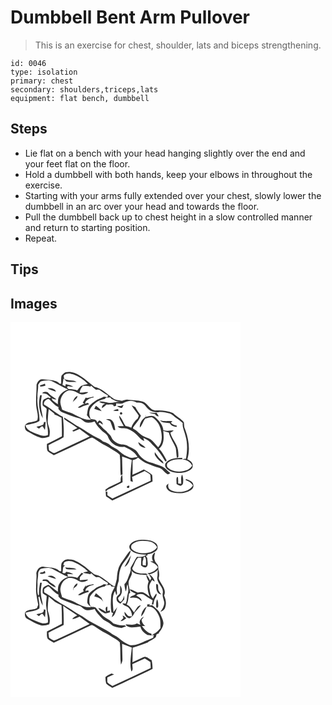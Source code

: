 # Dumbbell Bent Arm Pullover
> This is an exercise for chest, shoulder, lats and biceps strengthening.

``` 
id: 0046 
type: isolation 
primary: chest 
secondary: shoulders,triceps,lats 
equipment: flat bench, dumbbell 
``` 

## Steps

 - Lie flat on a bench with your head hanging slightly over the end and your feet flat on the floor.
 - Hold a dumbbell with both hands, keep your elbows in throughout the exercise.
 - Starting with your arms fully extended over your chest, slowly lower the dumbbell in an arc over your head and towards the floor.
 - Pull the dumbbell back up to chest height in a slow controlled manner and return to starting position.
 - Repeat.

## Tips


## Images

<svg width="368" height="300" viewBox="0 0 276 225" xmlns="http://www.w3.org/2000/svg">
  <g fill="#FFF">
    <path d="M0 0h276v225H0V0m61.21 64.16c-.73 3.15-.29 6.43-.41 9.64-.5-.03-1.48-.11-1.98-.14-3.14-3.72-8.31-4.05-12.81-4.51-2.87-.17-5.71-1.05-8.58-.7-3.36.27-5.11 3.69-6.19 6.47.13 8.36-.97 16.74-.42 25.11.38 5.93 3.31 11.86 1.25 17.76-2.91 1.27-5.97 2.11-9.14 2.37-2.8.4-6.47 2.56-5.62 5.89.05 1.96.87 3.99 2.77 4.83 5.21 2.8 10.3 5.98 16.02 7.64 3.52 1 7.09-.21 10.46-1.2.54-2.72.93-5.54.39-8.29-.5-3.72-2.76-7.13-2.26-10.98.32-4.62.45-9.27 1.23-13.84 2.17 1.78 4.24 3.69 6.52 5.33.11.29.34.89.45 1.19 2.91.96 5.58 2.48 8.34 3.78.33 7.45.55 14.91.44 22.37-5.95 3.11-11.96 6.12-17.98 9.1.11 2.85-.39 5.92.84 8.6 2.17 2.06 4.89 3.41 7.41 4.99 13.52-6.29 27.03-12.59 40.48-19.02 1.77-.78 3.5-1.81 5.43-2.11 3.35 1.37 6.13 3.76 9.25 5.55 4.65 3.1 9.93 5.12 14.49 8.37 3.13 2.25 6.95 3.65 9.51 6.62 1.18 8.15.31 16.47 1.1 24.66l2.25-.96c-.26-7.22-.35-14.44-.54-21.66 3.9 1.42 7.84 2.71 11.66 4.34-1.05 8.41-2.07 16.91-1.51 25.39.71.21 2.11.62 2.81.83-.34-2.01-.63-4.01-1-6.01 4.98-2.56 10.13-4.75 15.21-7.1 2.25 1.46 4.93 2.52 6.68 4.6.39 2.3.38 4.65.47 6.99-15.33 7.1-30.54 14.44-45.89 21.5-2.03-1.34-4.06-2.68-6.11-3.99.02-1.02.07-3.07.09-4.1-.72-.06-1.44-.07-2.16-.08.14 1.85.29 3.7.47 5.55 2.49 1.66 5 3.28 7.51 4.91 16.17-7.46 32.31-14.98 48.32-22.79-.11-2.63-.05-5.29-.52-7.89-2.78-2.85-6.67-4.29-9.89-6.58-4.45 2.39-9.14 4.28-13.7 6.42.29-5.79.17-11.59.18-17.39 2.34-.74 4.67-1.59 6.53-3.25 3.56 3.05 7.39 5.98 11.91 7.45 4.41 1.51 8.56 3.73 13.11 4.83 4.28.98 6.26 5.37 9.82 7.48 1.44 1.06 2.82-.42 4.04-1.11-3.79-2.62-6.5-6.79-10.95-8.39-4.66-1.51-9.18-3.43-13.94-4.63-6.17-1.67-11.24-6.16-14.46-11.59-2.63-4.38-7.89-5.55-11.97-8.1-3.66-2.27-8.23-.9-11.97-2.95-3.11-1.68-6.2-4.09-7.59-7.45-1.07-3.09-4.29-4.56-5.92-7.28-3.7-2.37-6.16-6.1-9.6-8.75.54-.49 1.07-.98 1.61-1.46 1.23.85 2.47 1.7 3.73 2.51-.29-2.6-2.09-4.25-4.45-5.09-.78.9-1.56 1.82-2.35 2.72-.43-3.99-4.62-4.16-7.69-4.24-2.16-4.01-2.52-8.87-.37-12.96 3.73-6.04 10.05-10.16 17.05-11.33.44-.42 1.32-1.24 1.76-1.65 1.63-.07 3.25-.14 4.87-.22.35.42 1.04 1.26 1.38 1.67 3.51 1.84 7.1 3.71 11.17 3.74-5.12-.45-10.06 1.99-15.17.98-3.49-.7-6.98-1.93-10.58-1.31 1.94 2.06 4.85 1.98 7.45 2.35-2.36 1.03-4.56 2.62-4.17 5.48 1.94-1.37 3.81-2.85 5.54-4.49 2.67.4 5.59-.26 8.14.68-.42 2.32 2.19 1.56 3.35.67 0-.64 0-1.92.01-2.56 2.92.18 6.19 1.08 8.88-.57 4.78-2.7 10.84-3.78 15.55-.34 2.88-.01 5.99.09 8.49 1.7 2.36 1.94 3.97 4.64 6.35 6.58 2.96 2.6 7.13 3.35 10.96 3.22 4.49-.92 9.03.37 13.41 1.29 3.51.74 5.7 3.75 8.49 5.71 2.66 1.86 5.28 3.77 7.73 5.89-.75 5.29 2.16 10.12 3.19 15.17 2.79 9.02 2.36 18.66.64 27.84-1.57-.27-3.04.2-4.38.98 4.95-.03 9.81 2.59 11.85 7.22-4.41 6.82-13.41 7.9-20.79 6.65-3.33-.79-6.74-2.19-8.99-4.87-.79-1.86-.72-4.44 1.15-5.64 4.56-3.94 10.95-3.99 16.64-3.72.06-.44.19-1.31.25-1.74-7.03.04-15.56.14-20.13 6.45-2.3 4.39 2.34 8.13 5.98 9.65 7.21 2.72 15.84 2.89 22.66-1.06 2.12-1.09 4.24-3.13 3.83-5.74.44-3.92-3.44-6-6.34-7.57 3.65-12.15 1.49-25.08-2.99-36.69-1.19-2.46-.73-5.23-1.24-7.84-3.62-4.46-8.95-7.03-13.02-11.04-6.38-2.55-13.29-3.38-20.12-3.07-7.72.5-9.94-9.07-16.78-10.73-5.58-1.65-11.44-1.3-17.14-2.1-2.44-.45-4.74.73-7.02 1.39-3.66-1.08-7.99-.56-10.99-3.27-7.16-4.96-13.45-11.92-22.32-13.69-5.79-4.2-10.77-9.47-17.02-13.06-4.87-3.82-11.36-5.71-17.48-4.44-1.92.99-3.66 2.45-4.91 4.23m71.27 36.4a42.64 42.64 0 0 0-4.66-.1c1.73 1.51 3.83 2.34 6.15 2.32.59-1.17 1.19-2.35 1.76-3.53-1.11.38-2.18.83-3.25 1.31m-31.98 3.4c2.95.95 5.86 2.04 8.86 2.81-1.75-2.71-4.34-4.67-6.85-6.61-.72 1.24-1.41 2.5-2.01 3.8m44.84-4.26c2.44 4.39 5.93 8.12 8.59 12.39-.42 1.12-.84 2.23-1.26 3.35-3.62 2.88-6.4 6.67-7.73 11.13-2.19-.92-4.48-1.58-6.83-1.98-2.67-4.18-4.24-9.09-7.73-12.72-.07 4.87 3.61 8.66 5.51 12.9-2.48.01-4.97.01-7.45.12 3.02 3.53 8.04 1.61 11.92 3.05 2.04.86 4.01 1.88 5.95 2.94 5.52 2.93 8.3 9.4 14.25 11.65-.32-1.29-.86-2.45-1.17-3.73 4.22 1.74 8.01 4.32 10.84 7.93 6.45 5.61 11.07 12.85 15.5 20.08.28 0 .83.02 1.11.02.14-.29.41-.88.54-1.17-2.69-4.9-5.18-10.04-9.18-14.05 6.51-4.96 5.95-13.97 5.11-21.22 2.16.89 4.38 1.6 6.68 2.03 1.56 6.78 6.06 12.27 8.37 18.74.71 3.9.59 7.92 1.39 11.83l1.72-1.31c.14-2.92-.11-5.87-.53-8.76-1.25-7.53-7.4-12.94-9.15-20.31 1.48-.69 2.87-1.55 3.98-2.77-4.15.11-8.33 1.19-12.38-.33-.5-6.19-5.13-11.31-9.56-15.29-2.89-3.08-7.37-1.85-10.85-.68-.17-.68-.51-2.02-.68-2.69.07.67.19 2 .25 2.67-4.5 2.54-7.77 7.68-7.36 12.93 3.14-2.97 3.79-7.59 6.57-10.87 2.74-.52 5.44-1.71 8.28-1.47 5.62 3.34 9.39 9.29 10.46 15.69 1.53 6.76 1.89 14.85-3.29 20.2-2.36-2.43-4.36-5.18-6.77-7.56-2.69-2.62-6.41-3.59-9.74-5.11-4.48-1.9-7.51-5.91-11.58-8.44-.83-.78-2.87-1.26-1.95-2.75 2.96-4.79 7.32-8.71 9.34-14.07-2.37-3.32-4.97-6.51-6.7-10.23-1.46-.78-2.95-1.5-4.47-2.14m-22.11 6.34c2.08.31 4.2.39 6.31.45-.14-.81-.26-1.62-.38-2.43-2.03.51-4.1.94-5.93 1.98m9.1 2.05c-1.78.37-1.02 3.24.72 2.58 1.92-.34 1.09-3.26-.72-2.58m34.11.31c2.09 1.14 4.45 1.44 6.78 1.75 1.1 1.66 2.53 3.03 4.68 2.73-.81-1.45-1.7-2.85-2.59-4.24-2.96.12-5.92-.1-8.87-.24m-51.83 7.86c1.66 1.05 3.83 1.43 5.16 2.88 1.5 3.32 2.25 6.94 3.94 10.19h2.09c-.9-4.01-1.04-8.85-4.39-11.73-1.83-1.75-4.51-1.25-6.8-1.34m64.78 1.5c3.02 3.35 7.79 2.75 11.83 3.33 1.52 3.28 4.97 4.18 8.26 4.53-.03-.45-.07-1.34-.1-1.78-2.79.09-5.16-1.2-7.03-3.19.52-.43 1.58-1.29 2.11-1.72-4.98-.82-10.12.32-15.07-1.17m-26 26.05c.16 4.3 4.83 6.77 8.7 6.82-1.46-1.73-3.34-3-5.19-4.26a46.28 46.28 0 0 0-3.51-2.56m19.78 11.95c-.03 1.53-.43 3.23.69 4.51 2.47 3.77 5.75 7.04 9.61 9.4.29-2.6-2.18-3.88-3.67-5.49-2.72-2.38-4.47-5.57-6.63-8.42m31.67 38.19c-1.18-.14-2.37-.29-3.55-.44-.11-2.52-.02-5.04-.29-7.55l-1.25-.4c-1.24 2.67-.33 5.72-.51 8.56 1.52.86 3.01 2 4.82 2.12 1.54-.19 2.73-1.56 3-3.04.32-3.51.41-7.19-1.14-10.45-2.04 3.39-.8 7.48-1.08 11.2m-72.65-2.97c-6.04 3.48-13.03 5.51-18.42 9.98l.64 2.2c.8-.8 1.59-1.6 2.38-2.41 6.09-2.52 11.84-5.77 17.7-8.78.01-2.97-.06-5.93-.39-8.87-2.32 2.01-1.81 5.12-1.91 7.88m78.27-2.75c-.08.27-.25.81-.33 1.08 3.55 1.2 6.98 3.15 8.79 6.58-5.57 8.37-17.83 9.56-26.39 5.63-3.37-1.39-3.84-4.91-2.92-8.06-1 1.08-2.83 1.9-2.75 3.62.44 4.26 4.81 6.56 8.57 7.37 6.81 1.39 14.41.96 20.47-2.72 1.94-1.22 3.99-3.23 3.59-5.74.12-4.81-5.24-6.66-9.03-7.76m-64.95 4.02c.25.28.25.28 0 0m-5.78 5.05c-.78 1.62 1.83 2.05 2.65 1.04.08-.5.26-1.49.35-1.98-1.21-.47-2.21-.15-3 .94z"/>
    <path d="M64.41 63.39c2.89-2.74 7.29-2.23 10.71-.87 6.61 2.52 12.78 6.35 17.71 11.46-2.78.68-5.75 1.08-8.24 2.58-1.64 1.57-3 3.39-4.42 5.16-3.36-1.18-6.92-1.51-10.46-1.46-.53-.62-1.59-1.86-2.11-2.48.51-.36 1.03-.7 1.55-1.05 2.07.45 4.17.71 6.28.79-2.66-1.98-6.02-2.49-9.16-3.29l-.48 2.59c-.86-.42-2.56-1.25-3.41-1.67.48-2.52.86-5.06 1.22-7.61 1.3 1.06 2.4 2.31 3.59 3.48 3.94 1.01 8.05.58 12.08.56-4.45-2.63-9.92-1.22-14.6-3.3-.34-1.59-1.38-3.35-.26-4.89zM36.17 70.97c4.8-1.13 10.01-2.08 14.63.23 6.15 3.08 12.07 6.64 18.36 9.46-4.14 1.55-8.21 3.94-10.43 7.92-1.98 2.89-1.79 6.51-1.89 9.84-2.14-1.51-4.23-3.09-6.33-4.65-.32-.66-.96-1.97-1.27-2.63 1.85.88 3.77 1.75 5.87 1.29-3.12-2.38-6.74-4.15-9.33-7.18-1.77-2.48-5.94-2.32-7.82-.05 1.71.3 3.43.54 5.15.83 1.98 1.11 3.51 2.88 5.37 4.16-.51.34-1.02.68-1.54 1.02-1.83-2-4.01.36-5.88.92-2.99 1.18-2.61 4.9-2.5 7.5 1.07 1.8 3.33 2.54 4.74 4.09.25 3.74-.88 7.44-.55 11.19.56 6.87 2.74 13.58 2.08 20.54-3.97 1.71-8.18.82-11.95-.92-5.54-2.69-13.22-3.99-14.88-10.99 5.61-1.53 11.72-1.74 16.7-5.04.75-9.27-3.44-18.2-2.29-27.47-.46-5.42 1.12-10.71.76-16.12.96-1.34 1.74-2.85 3-3.94m-.83 4.73c.13.4.37 1.21.49 1.62 2.06-.23 4.1-.55 6.07-1.19-.14-.6-.42-1.79-.57-2.39-1.96.76-3.97 1.38-5.99 1.96m9.24 3.55c2.94 2.14 6.6 2.79 9.98 3.94-1.41-4.01-6.36-4.48-9.98-3.94m-9.02 8.22c-2.29 9.23-1.6 19.42 3.21 27.76-.26-4.83-2.06-9.41-2.27-14.25-.64-4.54.54-9.01 1.04-13.49-.5-.01-1.49-.02-1.98-.02m4.49 32.33c0 1.26-.34 2.35-1.04 3.25-2.48 1.22-5.19 1.78-7.88 2.35.98.74 1.95 1.49 2.92 2.24 1.62-.7 2.83-3.66 4.8-2.47.8 1.35 1.57 2.71 2.46 4.01.43-3.15.65-6.31.91-9.47l-2.17.09z"/>
    <path d="M86.73 76.4c3.06-.07 6.14-.08 9.08.89.25-.31.75-.92 1-1.23 1.87 1.73 3.79 3.41 5.83 4.94 1.57.01 3.38-.56 4.75.54 3.07 2.38 6.35 4.45 9.67 6.46-.21.51-.62 1.52-.83 2.03l-4.08-.78c-1.66.98-3.37 1.88-5.2 2.52-4.24 1.4-7.57 4.52-11.05 7.19-3.67 3.02-3.18 8.14-4.24 12.33 1.37 2.07 3.13 3.83 4.86 5.59-9.19 1.05-16.5-5.26-24.57-8.39-3.53-.76-6.82-2.22-10.07-3.74-.65-2.94-1.92-5.76-2.07-8.8.16-5.82 3.47-11.79 9.11-13.88 4.68-1.1 9.15 1.26 13.15 3.4 3.65 2.05 8.11 1.04 11.24-1.47-3.45-.51-6.85.71-10.3.41.29-3.04 1.99-5.61 3.72-8.01M74.57 96.91c.77-3.75 5.85-4.54 5.77-8.56-3.57 1.53-4.85 5.11-5.77 8.56m16.92-6.03c-.3-.13-.89-.4-1.19-.53-1.15 2.07-2.36 4.1-3.6 6.12.65.47 1.31.95 1.96 1.43-2.86.99-5.51 2.51-7.82 4.46 1.39.18 2.87.36 4.09-.52 2.9-1.61 6.08-2.56 9.27-3.42-.84-2.33-2.99-1.23-4.81-.6l.88-2.76c2.6-2.56 5.78-4.41 9.47-4.8l-.04-.96c-2.72.63-5.47 1.12-8.21 1.58z"/>
    <path d="M40.26 98.87c-.92-3.54 2.44-6.34 5.47-6.77 4.09 3.07 6.95 7.73 11.87 9.74-.02.55-.05 1.65-.07 2.2 1.3 1.49 2.53 3.2 4.47 3.91 7.01 2.85 14.12 5.52 21.4 7.61 2.57 1.25 4.35 3.8 7.13 4.72 3.52.9 7.1-.2 10.47-1.2 2.08 4.61 5.82 8.07 9.23 11.68 2.39 2.28 5.95 3.56 6.91 7.04 2.85 7.67 11.23 13.15 19.43 11.57 6.26 2.64 12.47 6.16 15.92 12.27-3.09.43-6.28 1.6-9.38.7-4.43-1.68-8.72-3.93-12.12-7.28-3.27-3.36-7.92-4.69-11.44-7.71-2.51-2.06-5.56-3.27-8.64-4.2-1.53-1.66-3.32-3.06-5.43-3.9-9.4-4.03-17.27-10.76-26.37-15.34-4.82-3.27-9.79-6.31-14.65-9.51-.12.66-.08 1.3.1 1.93 4.97 3.84 10.67 6.77 15.68 10.62-1.99.98-4 1.92-5.91 3.05.23.81.74 1.16 1.54 1.06 2.42-.67 4.64-1.9 6.93-2.92 4.03 3.04 8.14 5.96 12.23 8.9-13.61 6.47-27.28 12.8-40.88 19.28-2.92 1.81-5.42-1.44-7.89-2.65-.24-2.03-.48-4.06-.71-6.09 5.82-3.64 12.42-5.88 18.15-9.64.54-7.32.04-14.68-.55-21.98-.07-.63-.22-1.87-.3-2.49-8.19-3.82-14.64-10.38-22.59-14.6z"/>
  </g>
  <g fill="#333">
    <path d="M61.21 64.16c1.25-1.78 2.99-3.24 4.91-4.23 6.12-1.27 12.61.62 17.48 4.44 6.25 3.59 11.23 8.86 17.02 13.06 8.87 1.77 15.16 8.73 22.32 13.69 3 2.71 7.33 2.19 10.99 3.27 2.28-.66 4.58-1.84 7.02-1.39 5.7.8 11.56.45 17.14 2.1 6.84 1.66 9.06 11.23 16.78 10.73 6.83-.31 13.74.52 20.12 3.07 4.07 4.01 9.4 6.58 13.02 11.04.51 2.61.05 5.38 1.24 7.84 4.48 11.61 6.64 24.54 2.99 36.69 2.9 1.57 6.78 3.65 6.34 7.57.41 2.61-1.71 4.65-3.83 5.74-6.82 3.95-15.45 3.78-22.66 1.06-3.64-1.52-8.28-5.26-5.98-9.65 4.57-6.31 13.1-6.41 20.13-6.45-.06.43-.19 1.3-.25 1.74-5.69-.27-12.08-.22-16.64 3.72-1.87 1.2-1.94 3.78-1.15 5.64 2.25 2.68 5.66 4.08 8.99 4.87 7.38 1.25 16.38.17 20.79-6.65-2.04-4.63-6.9-7.25-11.85-7.22 1.34-.78 2.81-1.25 4.38-.98 1.72-9.18 2.15-18.82-.64-27.84-1.03-5.05-3.94-9.88-3.19-15.17-2.45-2.12-5.07-4.03-7.73-5.89-2.79-1.96-4.98-4.97-8.49-5.71-4.38-.92-8.92-2.21-13.41-1.29-3.83.13-8-.62-10.96-3.22-2.38-1.94-3.99-4.64-6.35-6.58-2.5-1.61-5.61-1.71-8.49-1.7-4.71-3.44-10.77-2.36-15.55.34-2.69 1.65-5.96.75-8.88.57-.01.64-.01 1.92-.01 2.56-1.16.89-3.77 1.65-3.35-.67-2.55-.94-5.47-.28-8.14-.68-1.73 1.64-3.6 3.12-5.54 4.49-.39-2.86 1.81-4.45 4.17-5.48-2.6-.37-5.51-.29-7.45-2.35 3.6-.62 7.09.61 10.58 1.31 5.11 1.01 10.05-1.43 15.17-.98-4.07-.03-7.66-1.9-11.17-3.74-.34-.41-1.03-1.25-1.38-1.67-1.62.08-3.24.15-4.87.22-.44.41-1.32 1.23-1.76 1.65-7 1.17-13.32 5.29-17.05 11.33-2.15 4.09-1.79 8.95.37 12.96 3.07.08 7.26.25 7.69 4.24.79-.9 1.57-1.82 2.35-2.72 2.36.84 4.16 2.49 4.45 5.09-1.26-.81-2.5-1.66-3.73-2.51-.54.48-1.07.97-1.61 1.46 3.44 2.65 5.9 6.38 9.6 8.75 1.63 2.72 4.85 4.19 5.92 7.28 1.39 3.36 4.48 5.77 7.59 7.45 3.74 2.05 8.31.68 11.97 2.95 4.08 2.55 9.34 3.72 11.97 8.1 3.22 5.43 8.29 9.92 14.46 11.59 4.76 1.2 9.28 3.12 13.94 4.63 4.45 1.6 7.16 5.77 10.95 8.39-1.22.69-2.6 2.17-4.04 1.11-3.56-2.11-5.54-6.5-9.82-7.48-4.55-1.1-8.7-3.32-13.11-4.83-4.52-1.47-8.35-4.4-11.91-7.45-1.86 1.66-4.19 2.51-6.53 3.25-.01 5.8.11 11.6-.18 17.39 4.56-2.14 9.25-4.03 13.7-6.42 3.22 2.29 7.11 3.73 9.89 6.58.47 2.6.41 5.26.52 7.89-16.01 7.81-32.15 15.33-48.32 22.79-2.51-1.63-5.02-3.25-7.51-4.91-.18-1.85-.33-3.7-.47-5.55.72.01 1.44.02 2.16.08-.02 1.03-.07 3.08-.09 4.1 2.05 1.31 4.08 2.65 6.11 3.99 15.35-7.06 30.56-14.4 45.89-21.5-.09-2.34-.08-4.69-.47-6.99-1.75-2.08-4.43-3.14-6.68-4.6-5.08 2.35-10.23 4.54-15.21 7.1.37 2 .66 4 1 6.01-.7-.21-2.1-.62-2.81-.83-.56-8.48.46-16.98 1.51-25.39-3.82-1.63-7.76-2.92-11.66-4.34.19 7.22.28 14.44.54 21.66l-2.25.96c-.79-8.19.08-16.51-1.1-24.66-2.56-2.97-6.38-4.37-9.51-6.62-4.56-3.25-9.84-5.27-14.49-8.37-3.12-1.79-5.9-4.18-9.25-5.55-1.93.3-3.66 1.33-5.43 2.11-13.45 6.43-26.96 12.73-40.48 19.02-2.52-1.58-5.24-2.93-7.41-4.99-1.23-2.68-.73-5.75-.84-8.6 6.02-2.98 12.03-5.99 17.98-9.1.11-7.46-.11-14.92-.44-22.37-2.76-1.3-5.43-2.82-8.34-3.78-.11-.3-.34-.9-.45-1.19-2.28-1.64-4.35-3.55-6.52-5.33-.78 4.57-.91 9.22-1.23 13.84-.5 3.85 1.76 7.26 2.26 10.98.54 2.75.15 5.57-.39 8.29-3.37.99-6.94 2.2-10.46 1.2-5.72-1.66-10.81-4.84-16.02-7.64-1.9-.84-2.72-2.87-2.77-4.83-.85-3.33 2.82-5.49 5.62-5.89 3.17-.26 6.23-1.1 9.14-2.37 2.06-5.9-.87-11.83-1.25-17.76-.55-8.37.55-16.75.42-25.11 1.08-2.78 2.83-6.2 6.19-6.47 2.87-.35 5.71.53 8.58.7 4.5.46 9.67.79 12.81 4.51.5.03 1.48.11 1.98.14.12-3.21-.32-6.49.41-9.64m3.2-.77c-1.12 1.54-.08 3.3.26 4.89 4.68 2.08 10.15.67 14.6 3.3-4.03.02-8.14.45-12.08-.56-1.19-1.17-2.29-2.42-3.59-3.48-.36 2.55-.74 5.09-1.22 7.61.85.42 2.55 1.25 3.41 1.67l.48-2.59c3.14.8 6.5 1.31 9.16 3.29-2.11-.08-4.21-.34-6.28-.79-.52.35-1.04.69-1.55 1.05.52.62 1.58 1.86 2.11 2.48 3.54-.05 7.1.28 10.46 1.46 1.42-1.77 2.78-3.59 4.42-5.16 2.49-1.5 5.46-1.9 8.24-2.58-4.93-5.11-11.1-8.94-17.71-11.46-3.42-1.36-7.82-1.87-10.71.87m-28.24 7.58c-1.26 1.09-2.04 2.6-3 3.94.36 5.41-1.22 10.7-.76 16.12-1.15 9.27 3.04 18.2 2.29 27.47-4.98 3.3-11.09 3.51-16.7 5.04 1.66 7 9.34 8.3 14.88 10.99 3.77 1.74 7.98 2.63 11.95.92.66-6.96-1.52-13.67-2.08-20.54-.33-3.75.8-7.45.55-11.19-1.41-1.55-3.67-2.29-4.74-4.09-.11-2.6-.49-6.32 2.5-7.5 1.87-.56 4.05-2.92 5.88-.92.52-.34 1.03-.68 1.54-1.02-1.86-1.28-3.39-3.05-5.37-4.16-1.72-.29-3.44-.53-5.15-.83 1.88-2.27 6.05-2.43 7.82.05 2.59 3.03 6.21 4.8 9.33 7.18-2.1.46-4.02-.41-5.87-1.29.31.66.95 1.97 1.27 2.63 2.1 1.56 4.19 3.14 6.33 4.65.1-3.33-.09-6.95 1.89-9.84 2.22-3.98 6.29-6.37 10.43-7.92-6.29-2.82-12.21-6.38-18.36-9.46-4.62-2.31-9.83-1.36-14.63-.23m50.56 5.43c-1.73 2.4-3.43 4.97-3.72 8.01 3.45.3 6.85-.92 10.3-.41-3.13 2.51-7.59 3.52-11.24 1.47-4-2.14-8.47-4.5-13.15-3.4-5.64 2.09-8.95 8.06-9.11 13.88.15 3.04 1.42 5.86 2.07 8.8 3.25 1.52 6.54 2.98 10.07 3.74 8.07 3.13 15.38 9.44 24.57 8.39-1.73-1.76-3.49-3.52-4.86-5.59 1.06-4.19.57-9.31 4.24-12.33 3.48-2.67 6.81-5.79 11.05-7.19 1.83-.64 3.54-1.54 5.2-2.52l4.08.78c.21-.51.62-1.52.83-2.03-3.32-2.01-6.6-4.08-9.67-6.46-1.37-1.1-3.18-.53-4.75-.54-2.04-1.53-3.96-3.21-5.83-4.94-.25.31-.75.92-1 1.23-2.94-.97-6.02-.96-9.08-.89M40.26 98.87c7.95 4.22 14.4 10.78 22.59 14.6.08.62.23 1.86.3 2.49.59 7.3 1.09 14.66.55 21.98-5.73 3.76-12.33 6-18.15 9.64.23 2.03.47 4.06.71 6.09 2.47 1.21 4.97 4.46 7.89 2.65 13.6-6.48 27.27-12.81 40.88-19.28-4.09-2.94-8.2-5.86-12.23-8.9-2.29 1.02-4.51 2.25-6.93 2.92-.8.1-1.31-.25-1.54-1.06 1.91-1.13 3.92-2.07 5.91-3.05-5.01-3.85-10.71-6.78-15.68-10.62a4.19 4.19 0 0 1-.1-1.93c4.86 3.2 9.83 6.24 14.65 9.51 9.1 4.58 16.97 11.31 26.37 15.34 2.11.84 3.9 2.24 5.43 3.9 3.08.93 6.13 2.14 8.64 4.2 3.52 3.02 8.17 4.35 11.44 7.71 3.4 3.35 7.69 5.6 12.12 7.28 3.1.9 6.29-.27 9.38-.7-3.45-6.11-9.66-9.63-15.92-12.27-8.2 1.58-16.58-3.9-19.43-11.57-.96-3.48-4.52-4.76-6.91-7.04-3.41-3.61-7.15-7.07-9.23-11.68-3.37 1-6.95 2.1-10.47 1.2-2.78-.92-4.56-3.47-7.13-4.72-7.28-2.09-14.39-4.76-21.4-7.61-1.94-.71-3.17-2.42-4.47-3.91.02-.55.05-1.65.07-2.2-4.92-2.01-7.78-6.67-11.87-9.74-3.03.43-6.39 3.23-5.47 6.77z"/>
    <path d="M35.34 75.7c2.02-.58 4.03-1.2 5.99-1.96.15.6.43 1.79.57 2.39-1.97.64-4.01.96-6.07 1.19-.12-.41-.36-1.22-.49-1.62zM44.58 79.25c3.62-.54 8.57-.07 9.98 3.94-3.38-1.15-7.04-1.8-9.98-3.94zM35.56 87.47c.49 0 1.48.01 1.98.02-.5 4.48-1.68 8.95-1.04 13.49.21 4.84 2.01 9.42 2.27 14.25-4.81-8.34-5.5-18.53-3.21-27.76zM74.57 96.91c.92-3.45 2.2-7.03 5.77-8.56.08 4.02-5 4.81-5.77 8.56zM91.49 90.88c2.74-.46 5.49-.95 8.21-1.58l.04.96c-3.69.39-6.87 2.24-9.47 4.8l-.88 2.76c1.82-.63 3.97-1.73 4.81.6-3.19.86-6.37 1.81-9.27 3.42-1.22.88-2.7.7-4.09.52 2.31-1.95 4.96-3.47 7.82-4.46-.65-.48-1.31-.96-1.96-1.43 1.24-2.02 2.45-4.05 3.6-6.12.3.13.89.4 1.19.53zM132.48 100.56c1.07-.48 2.14-.93 3.25-1.31-.57 1.18-1.17 2.36-1.76 3.53-2.32.02-4.42-.81-6.15-2.32 1.55-.06 3.11-.01 4.66.1zM100.5 103.96c.6-1.3 1.29-2.56 2.01-3.8 2.51 1.94 5.1 3.9 6.85 6.61-3-.77-5.91-1.86-8.86-2.81zM145.34 99.7c1.52.64 3.01 1.36 4.47 2.14 1.73 3.72 4.33 6.91 6.7 10.23-2.02 5.36-6.38 9.28-9.34 14.07-.92 1.49 1.12 1.97 1.95 2.75 4.07 2.53 7.1 6.54 11.58 8.44 3.33 1.52 7.05 2.49 9.74 5.11 2.41 2.38 4.41 5.13 6.77 7.56 5.18-5.35 4.82-13.44 3.29-20.2-1.07-6.4-4.84-12.35-10.46-15.69-2.84-.24-5.54.95-8.28 1.47-2.78 3.28-3.43 7.9-6.57 10.87-.41-5.25 2.86-10.39 7.36-12.93-.06-.67-.18-2-.25-2.67.17.67.51 2.01.68 2.69 3.48-1.17 7.96-2.4 10.85.68 4.43 3.98 9.06 9.1 9.56 15.29 4.05 1.52 8.23.44 12.38.33-1.11 1.22-2.5 2.08-3.98 2.77 1.75 7.37 7.9 12.78 9.15 20.31.42 2.89.67 5.84.53 8.76l-1.72 1.31c-.8-3.91-.68-7.93-1.39-11.83-2.31-6.47-6.81-11.96-8.37-18.74-2.3-.43-4.52-1.14-6.68-2.03.84 7.25 1.4 16.26-5.11 21.22 4 4.01 6.49 9.15 9.18 14.05-.13.29-.4.88-.54 1.17-.28 0-.83-.02-1.11-.02-4.43-7.23-9.05-14.47-15.5-20.08-2.83-3.61-6.62-6.19-10.84-7.93.31 1.28.85 2.44 1.17 3.73-5.95-2.25-8.73-8.72-14.25-11.65-1.94-1.06-3.91-2.08-5.95-2.94-3.88-1.44-8.9.48-11.92-3.05 2.48-.11 4.97-.11 7.45-.12-1.9-4.24-5.58-8.03-5.51-12.9 3.49 3.63 5.06 8.54 7.73 12.72 2.35.4 4.64 1.06 6.83 1.98 1.33-4.46 4.11-8.25 7.73-11.13.42-1.12.84-2.23 1.26-3.35-2.66-4.27-6.15-8-8.59-12.39zM123.23 106.04c1.83-1.04 3.9-1.47 5.93-1.98.12.81.24 1.62.38 2.43-2.11-.06-4.23-.14-6.31-.45z"/>
    <path d="M132.33 108.09c1.81-.68 2.64 2.24.72 2.58-1.74.66-2.5-2.21-.72-2.58zM166.44 108.4c2.95.14 5.91.36 8.87.24.89 1.39 1.78 2.79 2.59 4.24-2.15.3-3.58-1.07-4.68-2.73-2.33-.31-4.69-.61-6.78-1.75zM114.61 116.26c2.29.09 4.97-.41 6.8 1.34 3.35 2.88 3.49 7.72 4.39 11.73h-2.09c-1.69-3.25-2.44-6.87-3.94-10.19-1.33-1.45-3.5-1.83-5.16-2.88zM179.39 117.76c4.95 1.49 10.09.35 15.07 1.17-.53.43-1.59 1.29-2.11 1.72 1.87 1.99 4.24 3.28 7.03 3.19.03.44.07 1.33.1 1.78-3.29-.35-6.74-1.25-8.26-4.53-4.04-.58-8.81.02-11.83-3.33zM40.05 119.8l2.17-.09c-.26 3.16-.48 6.32-.91 9.47-.89-1.3-1.66-2.66-2.46-4.01-1.97-1.19-3.18 1.77-4.8 2.47-.97-.75-1.94-1.5-2.92-2.24 2.69-.57 5.4-1.13 7.88-2.35.7-.9 1.04-1.99 1.04-3.25zM153.39 143.81c1.21.8 2.38 1.65 3.51 2.56 1.85 1.26 3.73 2.53 5.19 4.26-3.87-.05-8.54-2.52-8.7-6.82zM173.17 155.76c2.16 2.85 3.91 6.04 6.63 8.42 1.49 1.61 3.96 2.89 3.67 5.49-3.86-2.36-7.14-5.63-9.61-9.4-1.12-1.28-.72-2.98-.69-4.51zM204.84 193.95c.28-3.72-.96-7.81 1.08-11.2 1.55 3.26 1.46 6.94 1.14 10.45-.27 1.48-1.46 2.85-3 3.04-1.81-.12-3.3-1.26-4.82-2.12.18-2.84-.73-5.89.51-8.56l1.25.4c.27 2.51.18 5.03.29 7.55 1.18.15 2.37.3 3.55.44zM132.19 190.98c.1-2.76-.41-5.87 1.91-7.88.33 2.94.4 5.9.39 8.87-5.86 3.01-11.61 6.26-17.7 8.78-.79.81-1.58 1.61-2.38 2.41l-.64-2.2c5.39-4.47 12.38-6.5 18.42-9.98z"/>
    <path d="M210.46 188.23c3.79 1.1 9.15 2.95 9.03 7.76.4 2.51-1.65 4.52-3.59 5.74-6.06 3.68-13.66 4.11-20.47 2.72-3.76-.81-8.13-3.11-8.57-7.37-.08-1.72 1.75-2.54 2.75-3.62-.92 3.15-.45 6.67 2.92 8.06 8.56 3.93 20.82 2.74 26.39-5.63-1.81-3.43-5.24-5.38-8.79-6.58.08-.27.25-.81.33-1.08zM145.51 192.25c.25.28.25.28 0 0zM139.73 197.3c.79-1.09 1.79-1.41 3-.94-.09.49-.27 1.48-.35 1.98-.82 1.01-3.43.58-2.65-1.04z"/>
  </g>
</svg>

<svg width="368" height="300" viewBox="0 0 276 225" xmlns="http://www.w3.org/2000/svg">
  <g fill="#FFF">
    <path d="M0 0h276v225H0V0m143.64 41.54c-2.17 2.54-.82 6.46 1.86 8.03 4.95 4.06 11.65 3.97 17.69 4.44-3.35 2.34-7.43 3.13-11.43 2.35-2.69 3.61-4.3 7.85-6.75 11.61-1.04 1.27-.95 2.88-.64 4.4-.32 1.17-.67 2.32-1.01 3.48-2.2 4.46-2.82 9.85-6.66 13.36.22 2.97.68 5.94 1.57 8.79 1.55-2.63.68-5.87 2.12-8.55.7 3.41 1.63 7 .53 10.44-1.35 4.19-.83 8.73-2.64 12.8-1.27-.01-2.77-.93-3.91-.03 1.75 2.96 5.78 2.67 7.76 5.34 2.25 2.79 3.88 6.24 3.65 9.9-1.56-.26-3.36.21-4.77-.64-1.52-1.51-2.68-3.33-4.14-4.9-.61 3.81 2.48 7.72 6.3 7.83 2.81-1.42 4.7-4.16 5.88-7.01 2.58-2.68 5.07-5.45 7.39-8.36-4.49.13-5.68 5.47-8.25 8.29-2.6-3.44-4.55-7.65-8.82-9.37 2.26-4.11 1.96-8.85 2.87-13.31.36-.15 1.06-.46 1.42-.61-.44-5.56-3.79-11.52-.65-16.81 1.35-3.13 4.16-6.55 1.7-10.01 5.11 5.62 13.23 5.18 20.14 5.14-.72-.57-1.44-1.13-2.17-1.68-4.84.24-10.2.21-14.27-2.8-1.09-.88-2.47-2.09-2.23-3.64 2.46-4.12 3.25-9.1 6.87-12.51.97.01 2.91.03 3.88.05-.13 3.08-.19 6.17-.29 9.25 1.59 1.28 3.37 2.62 5.55 2.42 4.18-2.09 1.84-7.6 1.93-11.25a19.27 19.27 0 0 1-1.54-2.27c.55-.37 1.63-1.12 2.18-1.5l-.56-.69c3.71-.51 7.4-1.76 10.37-4.09 3.01-2.29 2.49-7.36-.5-9.45-4.8-3.69-11.25-3.98-17.07-3.92-4.8.36-10.21 1.52-13.36 5.48m-6.69 16.4c-2.84 4.18-6.21 8.17-7.55 13.15-1.29 3.86-1.55 7.93-1.81 11.96-.63 2.91-1.54 5.76-2.26 8.65l-1.13.12c-6.49-3.97-11.77-9.69-18.71-12.94-1.74-.66-3.69-.76-5.31-1.68-3.56-2.91-7.14-5.8-10.61-8.81-5.97-3.97-11.97-9.16-19.62-8.82-3.57-.55-6.69 1.73-8.64 4.49-.92 3.14-.35 6.49-.51 9.73-.5-.03-1.49-.08-1.99-.1-4.7-5.29-12.5-3.91-18.77-5.27-4.82-1.1-8.4 3.49-9.05 7.76.65 5.61-.46 11.19-.27 16.81-.57 7.13 1.3 14.11 2.55 21.06-.49 1.27-.98 2.53-1.47 3.8-4.47 2.81-10.97.87-14.31 5.57-.57 2.63-.17 6.2 2.6 7.46 5.2 2.8 10.27 5.95 15.98 7.62 3.5 1.01 7.07-.17 10.43-1.15 1.79-5.55-.2-11.14-1.78-16.45-.05-5.57.44-11.18 1.16-16.72 2.61 2.06 4.96 4.42 7.61 6.42 2.51 1.43 5.13 2.67 7.76 3.89.31 7.47.53 14.93.42 22.4-5.94 3.12-11.95 6.11-17.96 9.1.08 2.86-.4 5.92.83 8.61 2.19 2.03 4.89 3.39 7.41 4.96 13.75-6.39 27.48-12.82 41.17-19.35 1.55-.65 3.04-1.6 4.75-1.76 3.33 1.35 6.1 3.74 9.2 5.52 4.66 3.12 9.97 5.12 14.53 8.39 3.15 2.29 7.08 3.65 9.58 6.75 1.14 8.84.06 17.83 1.34 26.67 1.13-2.09 2.04-4.36 1.83-6.79-.18-6.04-.3-12.08-.45-18.13 3.84 1.65 7.87 2.82 11.69 4.53-.95 9.46-2.93 19.2-.58 28.59 2.83-2.07.99-5.84 1.2-8.74 4.96-2.25 9.92-4.51 14.88-6.78 2.31 1.39 4.57 2.85 6.82 4.34.12 2.41.24 4.81.35 7.22-15.35 7.16-30.6 14.54-46.02 21.55-1.98-1.51-4.45-2.54-5.99-4.52-.2-1.98-.07-3.96-.01-5.94 2.7-1.24 5.39-2.53 8.14-3.7-1.08-.32-2.14-.64-3.21-.96-2.45 1.37-5.38 2.19-7.26 4.38-.07 2.6.29 5.21.86 7.74 1.96 2.29 4.9 3.52 7.34 5.26 8.93-3.72 17.43-8.36 26.3-12.21 7.36-3.58 14.9-6.8 22.09-10.71-.1-3.49-.3-7-1.12-10.41-3.26-1.39-6.4-5.79-10.17-3.48-4.22 2.14-8.57 4.03-12.87 6.01.3-5.84.18-11.68.16-17.51 6.62-1.68 12.87-4.39 19.24-6.74l-.68-.18c3.22-1.78 6.66-3.23 9.38-5.76.25-1.16.55-2.3.91-3.42 1.15-.46 2.33-.87 3.53-1.23-.29-.08-.86-.23-1.15-.31 2.91-3.36 5.6-7.34 5.81-11.92-.28-3.91-2.34-7.4-3.78-10.97-1.89-4.5-6.18-7.19-9.67-10.34-1.05.09-3.14.26-4.19.35.52-.42 1.57-1.26 2.09-1.68-1.34.11-2.67.18-4 .37.03.68.08 2.03.1 2.71 6.91-1.42 11.58 5.14 13.94 10.67 2.37 4.68 1.9 10 1.85 15.07-2.36 2.9-5 5.71-8.53 7.16-.69.65-1.38 1.32-2.04 2l2.64-1.27c-.16.86-.48 2.58-.65 3.44-3.48 1.51-6.96 3.03-10.46 4.49-5.48 2.71-11.66 5.46-17.87 4.38-4.7-2.02-9.1-4.81-12.91-8.22-3.14-2.81-7.37-3.92-10.5-6.74-9.52-6.46-20.46-10.49-29.86-17.15-4.1-3.1-8.89-5.08-13.13-7.94-8.59-6.19-18.37-10.55-26.7-17.13-2.97-2.38-6.27-4.29-9.54-6.21.3-1.47-.7-3.6.97-4.47 1.65-1.03 3.8-3.8 5.64-1.55 3.28 3.25 6.26 7 10.64 8.85-.01.57-.02 1.7-.03 2.27 1.03 1.13 1.91 2.45 3.23 3.27 5.71 2.76 11.82 4.53 17.71 6.84 2.28.83 5 .8 6.83 2.6 1.98 1.56 3.93 3.64 6.62 3.77 3.12.37 6.14-.6 9.11-1.42 1.96 4.67 5.86 7.96 9.16 11.65 2.81 3.07 7.21 3.85 10.21 6.7 3.32 3.41 8.41 3.56 12.79 4.49 1.9-.72 3.82-1.39 5.75-2.02-.77-.47-1.54-.93-2.32-1.39-4.52.73-8.93-.52-13.16-1.97-3.73-4.88-10.28-6.16-14.05-10.96-2.03-2.45-4.61-4.4-6.33-7.11-1.3-2.38-4.44-1.85-6.7-2.13-2.11-3.81-2.2-8.03-1.1-12.17 4.02-6.24 10.27-11.06 17.74-12.16l1.8-1.68c1.69-.05 3.39-.12 5.08-.19.26.5.79 1.48 1.06 1.97 1.38.2 2.77.37 4.16.54-1.49 3.05-3.45 5.96-4.17 9.32-.65 7.06-1.08 14.17.19 21.19l1.96.76c-.56 1.65-1.13 3.29-1.63 4.96 4.39-2.43 4.87-7.96 6.62-12.19-1.54 2.12-3.06 4.24-4.66 6.31.07-8.57-2.72-17.88 2.02-25.73.52 1.74.94 3.52 1.52 5.25.77-1.09 1.02-2.27.75-3.55-1.03-4.76.89-9.4 2.15-13.91.35-4.55.29-9.22 1.85-13.58 2.24-8.64 11.18-13.74 12.66-22.69-3.27 2.34-5.17 5.92-7.45 9.12m34.26 3.99c-.91-.03-2.73-.1-3.63-.14 3.48 1.8 7.4 3.43 9.3 7.13-2.83 4.21-7.55 6.9-12.63 7.14.72.52 1.45 1.04 2.19 1.56 4.15-.99 8.08-2.92 11.07-6.02-.22-1.72.08-3.62-.7-5.22-1.49-1.98-3.46-3.75-3.87-6.33-1.07-2.92.17-5.92.58-8.83-4 1.92-4.67 7.24-2.31 10.71m-34.45 6.66c5.43-2.48 6.44-8.84 7.98-13.96-2.93 4.49-5.48 9.23-7.98 13.96m39.55 11.31c-1.88 7.64 7.82 12.44 6.41 20.13-.85 3.82 1.07 7.29 1.78 10.93.24 4.33-2.15 8.11-4.57 11.48 2.43-1.01 5.06-2.58 5.74-5.32 1.7-4.7.57-9.74-1.34-14.17 2.72-5.77-1.47-11.21-4.27-15.99-.83-1.87-2.73-3.64-2.02-5.83.77-3.22.33-6.51-.4-9.69-1.92 2.47-.78 5.63-1.33 8.46m-10.11-2.39c.81 1.59 1.74 3.12 2.7 4.62-.33.71-1 2.13-1.34 2.83-1.39-2.36-2.28-5.24-4.77-6.74.46 2.82 1.71 5.39 3.02 7.89-2.43 5.95-1.16 12.43 1.29 18.16-2.47-1.63-4.64-3.75-7.36-4.97-2.25-1.08-4.77-.28-7.1.02-3.15-1.39-6.12-3.35-9.59-3.88 1.17 3.11 4.71 3.71 7.26 5.26-1.53 2.81-5.67 1.98-7.05 5.03 3.79-.73 7.71-.7 11.06 1.45 1 .9 2.03 1.75 3.1 2.56-.16-3.75-3.92-4.96-6.55-6.71 2.25-2.27 5.78-2.2 8.67-1.49 3.64 2.51 7.3 4.99 11.1 7.27-.37 1.6-.75 3.2-1.13 4.81.5 0 1.5.01 2.01.02.46-2.69.8-5.48 2.28-7.83.63-1.69 2.44-3.55 1.04-5.31-1.01 1.55-2.03 3.1-3.15 4.58l-.42 1.5c-3.6-3.17-3.68-8.31-4.62-12.68-.82-3.65 1.69-6.66 3.22-9.7 1.04.71 2.11 1.39 3.2 2.03-.98-3.71-3.38-7-6.87-8.72m8.71 11.51c-.47 4.63.12 12.14 6.03 12.66-1.4-2.43-3.93-4.59-3.7-7.65-.2-2.02.55-4.83-2.33-5.01m-43.29 1.66c-.19 3.17.09 6.34-.15 9.5-1.34 2.31-4.83 3.69-4.17 6.84-.15 2.92 2.39 4.55 4.66 5.71 1.52-1.78 3.04-3.55 4.6-5.29-.06-1.5-.12-3-.19-4.5-.9 2.89-1.57 6.1-4.39 7.77-1.83-1.27-4.3-4.32-1.73-6.09 4.28-3.25 4.38-9.81 1.37-13.94m-31.11 13.26c4.62 1.17 9.5 3.11 11.4 7.87-.95-1.99-1.9-3.98-2.76-6.01-2.17-1.93-4.37-3.83-6.64-5.64-.69 1.24-1.36 2.5-2 3.78m74.3 12.42c.28.42.84 1.28 1.12 1.7.33-.47.99-1.42 1.33-1.9.01-2.95.11-6-1.28-8.7-1.46 2.74-1.08 5.91-1.17 8.9m-60.11 6.52c-2.86-2.01-5.8-3.97-9.12-5.14.8 3.13 4.04 4.44 6.57 5.93 2.29 1.55 4.91-.16 7.22-.66l-.37-2.31-2.77.96c.02-1.82.02-3.64-.01-5.46-3.24.68-1.76 4.48-1.52 6.68m42 5.09c3.62-3.07 4.71-7.96 6.92-11.98-4.15 2.52-6.38 7.29-6.92 11.98m-22.22-1l1 2.99c-1.21 1.18-2.39 2.39-3.47 3.68 2.8.15 4.91-1.81 6.91-3.47-1.29-1.31-2.68-2.55-4.44-3.2m21.5 11.08c-1.61-.18-3.03-1.57-4.68-1.49-4.02 2.57-8.9.64-13.31 1.25 4.59 5.51 11.91 2.68 17.94 2.46.95 4.76 4.66 7.81 8.68 10.04 1.19.12 3.56.38 4.74.5-.06-.55-.2-1.65-.27-2.21-5.13-.81-8.44-5.16-11.37-9.03 1.03.03 3.09.08 4.12.11-2.45-1.98-4.32-4.47-4.57-7.71.99-1.26 1.98-2.52 2.93-3.81-3.57 1.65-6.98 6.09-4.21 9.89z"/>
    <path d="M146.38 41.26c5.1-4.21 12.26-4.3 18.51-3.51 4.58.51 9.1 2.96 11.03 7.32-3.06 4.61-8.5 6.79-13.87 7-5.96.41-12.76-.65-16.88-5.38-.65-1.82-.59-4.27 1.21-5.43zM160.72 56.07c3.06 2.75 1.41 7.22 1.77 10.8-.96-.1-2.87-.3-3.83-.41-.05-2.21-.52-4.6.75-6.58-.11-1.42.18-2.78 1.31-3.81zM64.36 63.18c3.77-2.64 8.52-1.85 12.45-.03 5.96 2.62 11.61 6.14 16.09 10.91-1.93.34-3.85.68-5.77 1.04 2.53 1.77 5.81.95 8.5 2.32.3-.34.9-1.01 1.2-1.35 1.87 1.74 3.8 3.42 5.88 4.92 1.59-.01 3.41-.56 4.76.6 3.04 2.37 6.3 4.41 9.59 6.41-.21.51-.63 1.52-.83 2.03l-4.1-.78c-3.29 2.32-7.5 2.79-10.61 5.41-2.9 2.31-6.5 4.15-8.12 7.69-.87 2.82-1.25 5.8-1.29 8.74.22 2.61 2.92 3.91 4.41 5.74-9.22 1.17-16.55-5.26-24.64-8.35-3.53-.72-6.76-2.28-10.04-3.7-.71-3.87-2.91-7.72-1.67-11.72.91-5.1 4.53-9.87 9.64-11.26 4.21-.31 8.19 1.31 11.73 3.43 3.72 2.19 8.53 1.57 11.71-1.28-3.39-.37-6.73.55-10.12.6.03-.86.08-2.58.1-3.44 1.22-1.63 2.47-3.3 4.33-4.24-.69-.45-1.38-.9-2.07-1.34-1.86 1.99-3.61 4.07-5.31 6.19-3.52-1.26-7.25-1.53-10.95-1.36a20.98 20.98 0 0 1-1.04-3.17c2.39-.24 4.8.19 7.2.21-2.61-1.67-5.64-2.56-8.7-2.93-.22.36-.65 1.06-.86 1.42-1.03.52-2.2.33-3.53-.59 1.1-2.73-.31-7.26 3.15-8.45-.54-.12-1.62-.35-2.16-.47.27-.8.8-2.4 1.07-3.2m1.26 6.08l1.19 1.72c4.06 1 8.28.64 12.42.61-4.09-2.49-9.07-1.68-13.61-2.33m9.55 27.81c.25-1 .5-1.99.74-2.99 1.92-1.48 4.66-2.78 4.38-5.68-3.46 1.55-5.19 4.98-5.12 8.67m15.04-4.71l.36-2.21c-1.21 2.02-2.46 4.02-3.6 6.08l.85 1.01c-.03.22-.09.65-.13.87-2.35 1.27-4.75 2.5-6.81 4.22.65.05 1.95.13 2.61.18 3.31-1.65 6.69-3.21 10.35-3.93-.11-.44-.32-1.32-.43-1.76l-3.28.56-.3-.51c1.04-4.08 5.94-6.04 9.85-6.59.01-.24.02-.72.03-.96-3.22.84-6.91.6-9.5 3.04z"/>
    <path d="M36.05 70.98c4.83-1.12 10.07-2.06 14.74.2 6.14 3.12 12.11 6.58 18.36 9.52-4.17 1.52-8.23 3.95-10.44 7.94-1.97 2.88-1.76 6.49-1.86 9.81-3.98-2.63-7.28-6.19-11.56-8.37-1.93 1.15-4.24 1.74-5.89 3.3-1.2 1.99-.96 4.54-.75 6.77 1.41 1.24 3.1 2.13 4.71 3.09.09 3.9-.85 7.76-.61 11.66.57 6.86 2.73 13.56 2.1 20.51-6.71 3.04-13.06-1.8-19.22-3.95-3.68-1.29-6.57-4.09-7.63-7.9 5.57-1.57 11.67-1.75 16.63-5.02.6-4.65-.59-9.32-1.23-13.9.34-.09 1.04-.26 1.39-.35.98 3.73 1.84 7.56 3.97 10.85-.23-4.79-2.08-9.33-2.27-14.12-.64-4.55.54-9.03 1.04-13.52-.49-.01-1.47-.02-1.96-.03-.8 4.23-1.54 8.49-1.35 12.82.18.69-.43 3.77-1.17 1.81-1.55-4.61-.39-9.43-.66-14.16-.14-3.7.88-7.32.81-11.02-.15-2.32 1.26-4.4 2.85-5.94m3.01 3.84c-1.31.52-3.39.09-3.98 1.7 2.26 1.03 4.68.49 6.84-.51-.19-.66-.57-1.96-.76-2.62-.53.36-1.57 1.08-2.1 1.43m5.49 4.98c3.29 1.31 6.69 2.32 10.09 3.3-1.63-3.64-6.65-5.03-10.09-3.3m-5.68 3.99c-.13.45-.37 1.35-.5 1.8 2.2.24 4.87-.44 6.42 1.58 2.66 2.72 5.84 4.94 9.51 6.02-1.1-3.81-5.94-4.23-8.02-7.41-1.57-2.76-4.74-2.23-7.41-1.99m1.14 35.7c.09 1.38-.22 2.57-.95 3.55-2.43 1.37-5.23 1.71-7.9 2.31.95.77 1.91 1.53 2.87 2.3 1.6-.67 2.82-3.69 4.75-2.45.85 1.27 1.63 2.59 2.6 3.78.42-2.95.64-5.92.61-8.89-.65-.23-1.31-.42-1.98-.6zM63.81 138.13c.23-7.6-.08-15.2-.57-22.79 5.26 4.31 11.45 7.3 16.81 11.49-2.07 1.39-4.71 2.14-5.98 4.49 3.12-.48 5.95-1.9 8.81-3.16 3.99 3.06 8.08 5.96 12.17 8.89-13.12 6.26-26.35 12.3-39.45 18.63-1.15.53-2.31 1.09-3.57 1.33-2.12-.76-3.9-2.19-5.79-3.37-.24-2.01-.47-4.03-.71-6.05 5.89-3.52 12.26-6.17 18.28-9.46z"/>
  </g>
  <g fill="#333">
    <path d="M143.64 41.54c3.15-3.96 8.56-5.12 13.36-5.48 5.82-.06 12.27.23 17.07 3.92 2.99 2.09 3.51 7.16.5 9.45-2.97 2.33-6.66 3.58-10.37 4.09l.56.69c-.55.38-1.63 1.13-2.18 1.5.46.79.97 1.55 1.54 2.27-.09 3.65 2.25 9.16-1.93 11.25-2.18.2-3.96-1.14-5.55-2.42.1-3.08.16-6.17.29-9.25-.97-.02-2.91-.04-3.88-.05-3.62 3.41-4.41 8.39-6.87 12.51-.24 1.55 1.14 2.76 2.23 3.64 4.07 3.01 9.43 3.04 14.27 2.8.73.55 1.45 1.11 2.17 1.68-6.91.04-15.03.48-20.14-5.14 2.46 3.46-.35 6.88-1.7 10.01-3.14 5.29.21 11.25.65 16.81-.36.15-1.06.46-1.42.61-.91 4.46-.61 9.2-2.87 13.31 4.27 1.72 6.22 5.93 8.82 9.37 2.57-2.82 3.76-8.16 8.25-8.29-2.32 2.91-4.81 5.68-7.39 8.36-1.18 2.85-3.07 5.59-5.88 7.01-3.82-.11-6.91-4.02-6.3-7.83 1.46 1.57 2.62 3.39 4.14 4.9 1.41.85 3.21.38 4.77.64.23-3.66-1.4-7.11-3.65-9.9-1.98-2.67-6.01-2.38-7.76-5.34 1.14-.9 2.64.02 3.91.03 1.81-4.07 1.29-8.61 2.64-12.8 1.1-3.44.17-7.03-.53-10.44-1.44 2.68-.57 5.92-2.12 8.55-.89-2.85-1.35-5.82-1.57-8.79 3.84-3.51 4.46-8.9 6.66-13.36.34-1.16.69-2.31 1.01-3.48-.31-1.52-.4-3.13.64-4.4 2.45-3.76 4.06-8 6.75-11.61 4 .78 8.08-.01 11.43-2.35-6.04-.47-12.74-.38-17.69-4.44-2.68-1.57-4.03-5.49-1.86-8.03m2.74-.28c-1.8 1.16-1.86 3.61-1.21 5.43 4.12 4.73 10.92 5.79 16.88 5.38 5.37-.21 10.81-2.39 13.87-7-1.93-4.36-6.45-6.81-11.03-7.32-6.25-.79-13.41-.7-18.51 3.51m14.34 14.81c-1.13 1.03-1.42 2.39-1.31 3.81-1.27 1.98-.8 4.37-.75 6.58.96.11 2.87.31 3.83.41-.36-3.58 1.29-8.05-1.77-10.8z"/>
    <path d="M136.95 57.94c2.28-3.2 4.18-6.78 7.45-9.12-1.48 8.95-10.42 14.05-12.66 22.69-1.56 4.36-1.5 9.03-1.85 13.58-1.26 4.51-3.18 9.15-2.15 13.91.27 1.28.02 2.46-.75 3.55-.58-1.73-1-3.51-1.52-5.25-4.74 7.85-1.95 17.16-2.02 25.73 1.6-2.07 3.12-4.19 4.66-6.31-1.75 4.23-2.23 9.76-6.62 12.19.5-1.67 1.07-3.31 1.63-4.96l-1.96-.76c-1.27-7.02-.84-14.13-.19-21.19.72-3.36 2.68-6.27 4.17-9.32-1.39-.17-2.78-.34-4.16-.54-.27-.49-.8-1.47-1.06-1.97-1.69.07-3.39.14-5.08.19l-1.8 1.68c-7.47 1.1-13.72 5.92-17.74 12.16-1.1 4.14-1.01 8.36 1.1 12.17 2.26.28 5.4-.25 6.7 2.13 1.72 2.71 4.3 4.66 6.33 7.11 3.77 4.8 10.32 6.08 14.05 10.96 4.23 1.45 8.64 2.7 13.16 1.97.78.46 1.55.92 2.32 1.39-1.93.63-3.85 1.3-5.75 2.02-4.38-.93-9.47-1.08-12.79-4.49-3-2.85-7.4-3.63-10.21-6.7-3.3-3.69-7.2-6.98-9.16-11.65-2.97.82-5.99 1.79-9.11 1.42-2.69-.13-4.64-2.21-6.62-3.77-1.83-1.8-4.55-1.77-6.83-2.6-5.89-2.31-12-4.08-17.71-6.84-1.32-.82-2.2-2.14-3.23-3.27.01-.57.02-1.7.03-2.27-4.38-1.85-7.36-5.6-10.64-8.85-1.84-2.25-3.99.52-5.64 1.55-1.67.87-.67 3-.97 4.47 3.27 1.92 6.57 3.83 9.54 6.21 8.33 6.58 18.11 10.94 26.7 17.13 4.24 2.86 9.03 4.84 13.13 7.94 9.4 6.66 20.34 10.69 29.86 17.15 3.13 2.82 7.36 3.93 10.5 6.74 3.81 3.41 8.21 6.2 12.91 8.22 6.21 1.08 12.39-1.67 17.87-4.38 3.5-1.46 6.98-2.98 10.46-4.49.17-.86.49-2.58.65-3.44l-2.64 1.27c.66-.68 1.35-1.35 2.04-2 3.53-1.45 6.17-4.26 8.53-7.16.05-5.07.52-10.39-1.85-15.07-2.36-5.53-7.03-12.09-13.94-10.67-.02-.68-.07-2.03-.1-2.71 1.33-.19 2.66-.26 4-.37-.52.42-1.57 1.26-2.09 1.68 1.05-.09 3.14-.26 4.19-.35 3.49 3.15 7.78 5.84 9.67 10.34 1.44 3.57 3.5 7.06 3.78 10.97-.21 4.58-2.9 8.56-5.81 11.92.29.08.86.23 1.15.31-1.2.36-2.38.77-3.53 1.23a35.83 35.83 0 0 0-.91 3.42c-2.72 2.53-6.16 3.98-9.38 5.76l.68.18c-6.37 2.35-12.62 5.06-19.24 6.74.02 5.83.14 11.67-.16 17.51 4.3-1.98 8.65-3.87 12.87-6.01 3.77-2.31 6.91 2.09 10.17 3.48.82 3.41 1.02 6.92 1.12 10.41-7.19 3.91-14.73 7.13-22.09 10.71-8.87 3.85-17.37 8.49-26.3 12.21-2.44-1.74-5.38-2.97-7.34-5.26-.57-2.53-.93-5.14-.86-7.74 1.88-2.19 4.81-3.01 7.26-4.38 1.07.32 2.13.64 3.21.96-2.75 1.17-5.44 2.46-8.14 3.7-.06 1.98-.19 3.96.01 5.94 1.54 1.98 4.01 3.01 5.99 4.52 15.42-7.01 30.67-14.39 46.02-21.55-.11-2.41-.23-4.81-.35-7.22-2.25-1.49-4.51-2.95-6.82-4.34-4.96 2.27-9.92 4.53-14.88 6.78-.21 2.9 1.63 6.67-1.2 8.74-2.35-9.39-.37-19.13.58-28.59-3.82-1.71-7.85-2.88-11.69-4.53.15 6.05.27 12.09.45 18.13.21 2.43-.7 4.7-1.83 6.79-1.28-8.84-.2-17.83-1.34-26.67-2.5-3.1-6.43-4.46-9.58-6.75-4.56-3.27-9.87-5.27-14.53-8.39-3.1-1.78-5.87-4.17-9.2-5.52-1.71.16-3.2 1.11-4.75 1.76-13.69 6.53-27.42 12.96-41.17 19.35-2.52-1.57-5.22-2.93-7.41-4.96-1.23-2.69-.75-5.75-.83-8.61 6.01-2.99 12.02-5.98 17.96-9.1.11-7.47-.11-14.93-.42-22.4-2.63-1.22-5.25-2.46-7.76-3.89-2.65-2-5-4.36-7.61-6.42-.72 5.54-1.21 11.15-1.16 16.72 1.58 5.31 3.57 10.9 1.78 16.45-3.36.98-6.93 2.16-10.43 1.15-5.71-1.67-10.78-4.82-15.98-7.62-2.77-1.26-3.17-4.83-2.6-7.46 3.34-4.7 9.84-2.76 14.31-5.57.49-1.27.98-2.53 1.47-3.8-1.25-6.95-3.12-13.93-2.55-21.06-.19-5.62.92-11.2.27-16.81.65-4.27 4.23-8.86 9.05-7.76 6.27 1.36 14.07-.02 18.77 5.27.5.02 1.49.07 1.99.1.16-3.24-.41-6.59.51-9.73 1.95-2.76 5.07-5.04 8.64-4.49 7.65-.34 13.65 4.85 19.62 8.82 3.47 3.01 7.05 5.9 10.61 8.81 1.62.92 3.57 1.02 5.31 1.68 6.94 3.25 12.22 8.97 18.71 12.94l1.13-.12c.72-2.89 1.63-5.74 2.26-8.65.26-4.03.52-8.1 1.81-11.96 1.34-4.98 4.71-8.97 7.55-13.15m-72.59 5.24c-.27.8-.8 2.4-1.07 3.2.54.12 1.62.35 2.16.47-3.46 1.19-2.05 5.72-3.15 8.45 1.33.92 2.5 1.11 3.53.59.21-.36.64-1.06.86-1.42 3.06.37 6.09 1.26 8.7 2.93-2.4-.02-4.81-.45-7.2-.21.26 1.08.61 2.14 1.04 3.17 3.7-.17 7.43.1 10.95 1.36 1.7-2.12 3.45-4.2 5.31-6.19.69.44 1.38.89 2.07 1.34-1.86.94-3.11 2.61-4.33 4.24-.02.86-.07 2.58-.1 3.44 3.39-.05 6.73-.97 10.12-.6-3.18 2.85-7.99 3.47-11.71 1.28-3.54-2.12-7.52-3.74-11.73-3.43-5.11 1.39-8.73 6.16-9.64 11.26-1.24 4 .96 7.85 1.67 11.72 3.28 1.42 6.51 2.98 10.04 3.7 8.09 3.09 15.42 9.52 24.64 8.35-1.49-1.83-4.19-3.13-4.41-5.74.04-2.94.42-5.92 1.29-8.74 1.62-3.54 5.22-5.38 8.12-7.69 3.11-2.62 7.32-3.09 10.61-5.41l4.1.78c.2-.51.62-1.52.83-2.03-3.29-2-6.55-4.04-9.59-6.41-1.35-1.16-3.17-.61-4.76-.6-2.08-1.5-4.01-3.18-5.88-4.92-.3.34-.9 1.01-1.2 1.35-2.69-1.37-5.97-.55-8.5-2.32 1.92-.36 3.84-.7 5.77-1.04-4.48-4.77-10.13-8.29-16.09-10.91-3.93-1.82-8.68-2.61-12.45.03m-28.31 7.8c-1.59 1.54-3 3.62-2.85 5.94.07 3.7-.95 7.32-.81 11.02.27 4.73-.89 9.55.66 14.16.74 1.96 1.35-1.12 1.17-1.81-.19-4.33.55-8.59 1.35-12.82.49.01 1.47.02 1.96.03-.5 4.49-1.68 8.97-1.04 13.52.19 4.79 2.04 9.33 2.27 14.12-2.13-3.29-2.99-7.12-3.97-10.85-.35.09-1.05.26-1.39.35.64 4.58 1.83 9.25 1.23 13.9-4.96 3.27-11.06 3.45-16.63 5.02 1.06 3.81 3.95 6.61 7.63 7.9 6.16 2.15 12.51 6.99 19.22 3.95.63-6.95-1.53-13.65-2.1-20.51-.24-3.9.7-7.76.61-11.66-1.61-.96-3.3-1.85-4.71-3.09-.21-2.23-.45-4.78.75-6.77 1.65-1.56 3.96-2.15 5.89-3.3 4.28 2.18 7.58 5.74 11.56 8.37.1-3.32-.11-6.93 1.86-9.81 2.21-3.99 6.27-6.42 10.44-7.94-6.25-2.94-12.22-6.4-18.36-9.52-4.67-2.26-9.91-1.32-14.74-.2m27.76 67.15c-6.02 3.29-12.39 5.94-18.28 9.46.24 2.02.47 4.04.71 6.05 1.89 1.18 3.67 2.61 5.79 3.37 1.26-.24 2.42-.8 3.57-1.33 13.1-6.33 26.33-12.37 39.45-18.63-4.09-2.93-8.18-5.83-12.17-8.89-2.86 1.26-5.69 2.68-8.81 3.16 1.27-2.35 3.91-3.1 5.98-4.49-5.36-4.19-11.55-7.18-16.81-11.49.49 7.59.8 15.19.57 22.79zM171.21 61.93c-2.36-3.47-1.69-8.79 2.31-10.71-.41 2.91-1.65 5.91-.58 8.83.41 2.58 2.38 4.35 3.87 6.33.78 1.6.48 3.5.7 5.22-2.99 3.1-6.92 5.03-11.07 6.02-.74-.52-1.47-1.04-2.19-1.56 5.08-.24 9.8-2.93 12.63-7.14-1.9-3.7-5.82-5.33-9.3-7.13.9.04 2.72.11 3.63.14z"/>
    <path d="M136.76 68.59c2.5-4.73 5.05-9.47 7.98-13.96-1.54 5.12-2.55 11.48-7.98 13.96zM65.62 69.26c4.54.65 9.52-.16 13.61 2.33-4.14.03-8.36.39-12.42-.61l-1.19-1.72zM176.31 79.9c.55-2.83-.59-5.99 1.33-8.46.73 3.18 1.17 6.47.4 9.69-.71 2.19 1.19 3.96 2.02 5.83 2.8 4.78 6.99 10.22 4.27 15.99 1.91 4.43 3.04 9.47 1.34 14.17-.68 2.74-3.31 4.31-5.74 5.32 2.42-3.37 4.81-7.15 4.57-11.48-.71-3.64-2.63-7.11-1.78-10.93 1.41-7.69-8.29-12.49-6.41-20.13zM39.06 74.82c.53-.35 1.57-1.07 2.1-1.43.19.66.57 1.96.76 2.62-2.16 1-4.58 1.54-6.84.51.59-1.61 2.67-1.18 3.98-1.7zM166.2 77.51c3.49 1.72 5.89 5.01 6.87 8.72-1.09-.64-2.16-1.32-3.2-2.03-1.53 3.04-4.04 6.05-3.22 9.7.94 4.37 1.02 9.51 4.62 12.68l.42-1.5c1.12-1.48 2.14-3.03 3.15-4.58 1.4 1.76-.41 3.62-1.04 5.31-1.48 2.35-1.82 5.14-2.28 7.83-.51-.01-1.51-.02-2.01-.02.38-1.61.76-3.21 1.13-4.81-3.8-2.28-7.46-4.76-11.1-7.27-2.89-.71-6.42-.78-8.67 1.49 2.63 1.75 6.39 2.96 6.55 6.71-1.07-.81-2.1-1.66-3.1-2.56-3.35-2.15-7.27-2.18-11.06-1.45 1.38-3.05 5.52-2.22 7.05-5.03-2.55-1.55-6.09-2.15-7.26-5.26 3.47.53 6.44 2.49 9.59 3.88 2.33-.3 4.85-1.1 7.1-.02 2.72 1.22 4.89 3.34 7.36 4.97-2.45-5.73-3.72-12.21-1.29-18.16-1.31-2.5-2.56-5.07-3.02-7.89 2.49 1.5 3.38 4.38 4.77 6.74.34-.7 1.01-2.12 1.34-2.83-.96-1.5-1.89-3.03-2.7-4.62zM44.55 79.8c3.44-1.73 8.46-.34 10.09 3.3-3.4-.98-6.8-1.99-10.09-3.3zM38.87 83.79c2.67-.24 5.84-.77 7.41 1.99 2.08 3.18 6.92 3.6 8.02 7.41-3.67-1.08-6.85-3.3-9.51-6.02-1.55-2.02-4.22-1.34-6.42-1.58.13-.45.37-1.35.5-1.8zM75.17 97.07c-.07-3.69 1.66-7.12 5.12-8.67.28 2.9-2.46 4.2-4.38 5.68-.24 1-.49 1.99-.74 2.99zM90.21 92.36c2.59-2.44 6.28-2.2 9.5-3.04-.01.24-.02.72-.03.96-3.91.55-8.81 2.51-9.85 6.59l.3.51 3.28-.56c.11.44.32 1.32.43 1.76-3.66.72-7.04 2.28-10.35 3.93-.66-.05-1.96-.13-2.61-.18 2.06-1.72 4.46-2.95 6.81-4.22.04-.22.1-.65.13-.87l-.85-1.01c1.14-2.06 2.39-4.06 3.6-6.08l-.36 2.21z"/>
    <path d="M174.91 89.02c2.88.18 2.13 2.99 2.33 5.01-.23 3.06 2.3 5.22 3.7 7.65-5.91-.52-6.5-8.03-6.03-12.66zM131.62 90.68c3.01 4.13 2.91 10.69-1.37 13.94-2.57 1.77-.1 4.82 1.73 6.09 2.82-1.67 3.49-4.88 4.39-7.77.07 1.5.13 3 .19 4.5-1.56 1.74-3.08 3.51-4.6 5.29-2.27-1.16-4.81-2.79-4.66-5.71-.66-3.15 2.83-4.53 4.17-6.84.24-3.16-.04-6.33.15-9.5zM100.51 103.94c.64-1.28 1.31-2.54 2-3.78 2.27 1.81 4.47 3.71 6.64 5.64.86 2.03 1.81 4.02 2.76 6.01-1.9-4.76-6.78-6.7-11.4-7.87zM174.81 116.36c.09-2.99-.29-6.16 1.17-8.9 1.39 2.7 1.29 5.75 1.28 8.7-.34.48-1 1.43-1.33 1.9-.28-.42-.84-1.28-1.12-1.7zM114.7 122.88c-.24-2.2-1.72-6 1.52-6.68.03 1.82.03 3.64.01 5.46l2.77-.96.37 2.31c-2.31.5-4.93 2.21-7.22.66-2.53-1.49-5.77-2.8-6.57-5.93 3.32 1.17 6.26 3.13 9.12 5.14zM156.7 127.97c.54-4.69 2.77-9.46 6.92-11.98-2.21 4.02-3.3 8.91-6.92 11.98zM40.01 119.49c.67.18 1.33.37 1.98.6.03 2.97-.19 5.94-.61 8.89-.97-1.19-1.75-2.51-2.6-3.78-1.93-1.24-3.15 1.78-4.75 2.45-.96-.77-1.92-1.53-2.87-2.3 2.67-.6 5.47-.94 7.9-2.31.73-.98 1.04-2.17.95-3.55zM134.48 126.97c1.76.65 3.15 1.89 4.44 3.2-2 1.66-4.11 3.62-6.91 3.47 1.08-1.29 2.26-2.5 3.47-3.68l-1-2.99zM155.98 138.05c-2.77-3.8.64-8.24 4.21-9.89-.95 1.29-1.94 2.55-2.93 3.81.25 3.24 2.12 5.73 4.57 7.71-1.03-.03-3.09-.08-4.12-.11 2.93 3.87 6.24 8.22 11.37 9.03.07.56.21 1.66.27 2.21-1.18-.12-3.55-.38-4.74-.5-4.02-2.23-7.73-5.28-8.68-10.04-6.03.22-13.35 3.05-17.94-2.46 4.41-.61 9.29 1.32 13.31-1.25 1.65-.08 3.07 1.31 4.68 1.49z"/>
  </g>
</svg>
